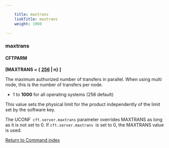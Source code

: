 ```yaml
---

    title: maxtrans
    linkTitle: maxtrans
    weight: 1960

---
```

<span id="maxtrans"></span>

### maxtrans

#### CFTPARM

****\[MAXTRANS = { <u>256</u> | n} \]****

The maximum authorized number of transfers in parallel. When using multi node, this is the number of transfers per node.

- 1 to **1000** for all operating systems (256 default)

This value sets the physical limit for the product independently of
the limit set by the software key.

The UCONF<span class="code">` cft.server.maxtrans`</span> parameter overrides MAXTRANS as long as it is not set to 0. If `cft.server.maxtrans `is set to 0, the MAXTRANS value is used.

[Return to Command index](../../)
